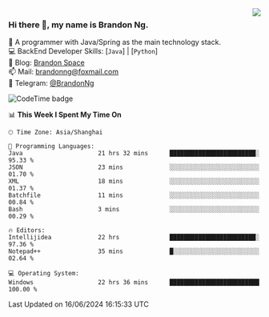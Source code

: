 <img  align="right" src="https://github-readme-stats-brandon0824.vercel.app/api/top-langs/?username=brandon0824&layout=compact">

### Hi there 👋, my name is Brandon Ng.

🌱 A programmer with Java/Spring as the main technology stack.  
💻 BackEnd Developer Skills: [`Java`] | [`Python`]  
📝 Blog: [Brandon Space](https://brandonng.tech)  
📫 Mail: brandonng@foxmail.com  
📰 Telegram: [@BrandonNg](https://t.me/BrandonNg24)  

![CodeTime badge](https://img.shields.io/endpoint?style=flat-square&url=https%3A%2F%2Fapi.codetime.dev%2Fshield%3Fid%3D128%26project%3D%26in%3D604800000)

<!--START_SECTION:waka-->
📊 **This Week I Spent My Time On** 

```text
🕑︎ Time Zone: Asia/Shanghai

💬 Programming Languages: 
Java                     21 hrs 32 mins      ████████████████████████░   95.33 % 
JSON                     23 mins             ░░░░░░░░░░░░░░░░░░░░░░░░░   01.70 % 
XML                      18 mins             ░░░░░░░░░░░░░░░░░░░░░░░░░   01.37 % 
Batchfile                11 mins             ░░░░░░░░░░░░░░░░░░░░░░░░░   00.84 % 
Bash                     3 mins              ░░░░░░░░░░░░░░░░░░░░░░░░░   00.29 % 

🔥 Editors: 
Intellijidea             22 hrs              ████████████████████████░   97.36 % 
Notepad++                35 mins             █░░░░░░░░░░░░░░░░░░░░░░░░   02.64 % 

💻 Operating System: 
Windows                  22 hrs 36 mins      █████████████████████████   100.00 % 
```


 Last Updated on 16/06/2024 16:15:33 UTC
<!--END_SECTION:waka-->

